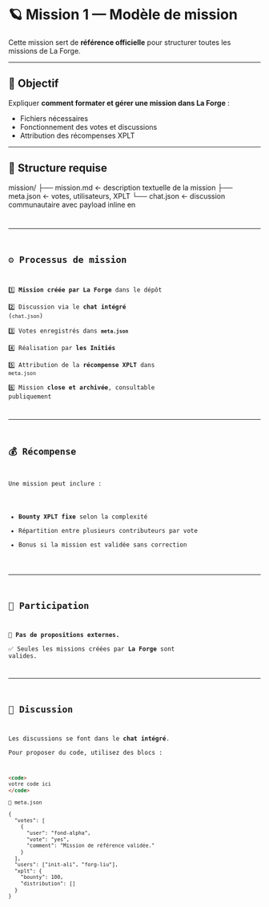 <!--
{
  "id": "9_[Mission]_[Versionning]",
  "secteur": "devellopement",
  "xplt": 1000,
  "statut": "ouverte"
}
-->

# 🪐 Mission 1 — Modèle de mission

Cette mission sert de **référence officielle** pour structurer toutes les missions de La Forge.

---

## 🎯 Objectif

Expliquer **comment formater et gérer une mission dans La Forge** :
- Fichiers nécessaires
- Fonctionnement des votes et discussions
- Attribution des récompenses XPLT

---

## 📁 Structure requise

mission/
├── mission.md ← description textuelle de la mission
├── meta.json ← votes, utilisateurs, XPLT
└── chat.json ← discussion communautaire avec payload inline en <code>

---

## ⚙️ Processus de mission

1️⃣ **Mission créée par La Forge** dans le dépôt  
2️⃣ Discussion via le **chat intégré** (`chat.json`)  
3️⃣ Votes enregistrés dans **`meta.json`**  
4️⃣ Réalisation par **les Initiés**  
5️⃣ Attribution de la **récompense XPLT** dans `meta.json`  
6️⃣ Mission **close et archivée**, consultable publiquement

---

## 💰 Récompense

Une mission peut inclure :
- **Bounty XPLT fixe** selon la complexité
- Répartition entre plusieurs contributeurs par vote
- Bonus si la mission est validée sans correction

---

## 👥 Participation

🚫 **Pas de propositions externes.**  
✅ Seules les missions créées par **La Forge** sont valides.

---

## 💬 Discussion

Les discussions se font dans le **chat intégré**.  
Pour proposer du code, utilisez des blocs :

```html
<code>
votre code ici
</code>

📄 meta.json

{
  "votes": [
    {
      "user": "fond-alpha",
      "vote": "yes",
      "comment": "Mission de référence validée."
    }
  ],
  "users": ["init-ali", "forg-liu"],
  "xplt": {
    "bounty": 100,
    "distribution": []
  }
}
